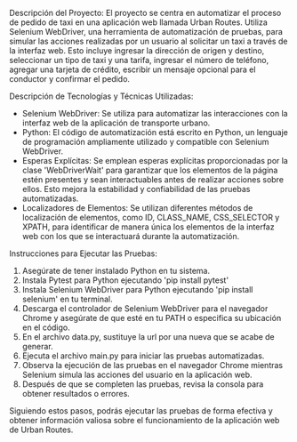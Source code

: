 Descripción del Proyecto:
El proyecto se centra en automatizar el proceso de pedido de taxi en una aplicación web llamada Urban Routes. Utiliza Selenium WebDriver, una herramienta de automatización de pruebas, para simular las acciones realizadas por un usuario al solicitar un taxi a través de la interfaz web. Esto incluye ingresar la dirección de origen y destino, seleccionar un tipo de taxi y una tarifa, ingresar el número de teléfono, agregar una tarjeta de crédito, escribir un mensaje opcional para el conductor y confirmar el pedido.

Descripción de Tecnologías y Técnicas Utilizadas:
- Selenium WebDriver: Se utiliza para automatizar las interacciones con la interfaz web de la aplicación de transporte urbano.
- Python: El código de automatización está escrito en Python, un lenguaje de programación ampliamente utilizado y compatible con Selenium WebDriver.
- Esperas Explícitas: Se emplean esperas explícitas proporcionadas por la clase 'WebDriverWait' para garantizar que los elementos de la página estén presentes y sean interactuables antes de realizar acciones sobre ellos. Esto mejora la estabilidad y confiabilidad de las pruebas automatizadas.
- Localizadores de Elementos: Se utilizan diferentes métodos de localización de elementos, como ID, CLASS_NAME, CSS_SELECTOR y XPATH, para identificar de manera única los elementos de la interfaz web con los que se interactuará durante la automatización.

Instrucciones para Ejecutar las Pruebas:
1. Asegúrate de tener instalado Python en tu sistema.
2. Instala Pytest para Python ejecutando 'pip install pytest'
3. Instala Selenium WebDriver para Python ejecutando 'pip install selenium' en tu terminal.
4. Descarga el controlador de Selenium WebDriver para el navegador Chrome y asegúrate de que esté en tu PATH o especifica su ubicación en el código.
5. En el archivo data.py, sustituye la url por una nueva que se acabe de generar.
6. Ejecuta el archivo main.py para iniciar las pruebas automatizadas.
7. Observa la ejecución de las pruebas en el navegador Chrome mientras Selenium simula las acciones del usuario en la aplicación web.
8. Después de que se completen las pruebas, revisa la consola para obtener resultados o errores.

Siguiendo estos pasos, podrás ejecutar las pruebas de forma efectiva y obtener información valiosa sobre el funcionamiento de la aplicación web de Urban Routes.